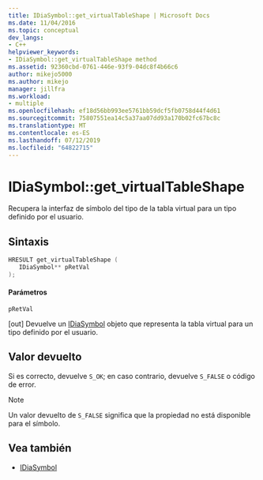 ```yaml
---
title: IDiaSymbol::get_virtualTableShape | Microsoft Docs
ms.date: 11/04/2016
ms.topic: conceptual
dev_langs:
- C++
helpviewer_keywords:
- IDiaSymbol::get_virtualTableShape method
ms.assetid: 92360cbd-0761-446e-93f9-04dc8f4b66c6
author: mikejo5000
ms.author: mikejo
manager: jillfra
ms.workload:
- multiple
ms.openlocfilehash: ef18d56bb993ee5761bb59dcf5fb0758d44f4d61
ms.sourcegitcommit: 75807551ea14c5a37aa07dd93a170b02fc67bc8c
ms.translationtype: MT
ms.contentlocale: es-ES
ms.lasthandoff: 07/12/2019
ms.locfileid: "64822715"
---
```

# <a name="idiasymbolgetvirtualtableshape"></a>IDiaSymbol::get_virtualTableShape
Recupera la interfaz de símbolo del tipo de la tabla virtual para un tipo definido por el usuario.

## <a name="syntax"></a>Sintaxis

```C++
HRESULT get_virtualTableShape ( 
   IDiaSymbol** pRetVal
);
```

#### <a name="parameters"></a>Parámetros
 `pRetVal`

[out] Devuelve un [IDiaSymbol](../../debugger/debug-interface-access/idiasymbol.md) objeto que representa la tabla virtual para un tipo definido por el usuario.

## <a name="return-value"></a>Valor devuelto
 Si es correcto, devuelve `S_OK`; en caso contrario, devuelve `S_FALSE` o código de error.

> [!NOTE]
> Un valor devuelto de `S_FALSE` significa que la propiedad no está disponible para el símbolo.

## <a name="see-also"></a>Vea también
- [IDiaSymbol](../../debugger/debug-interface-access/idiasymbol.md)